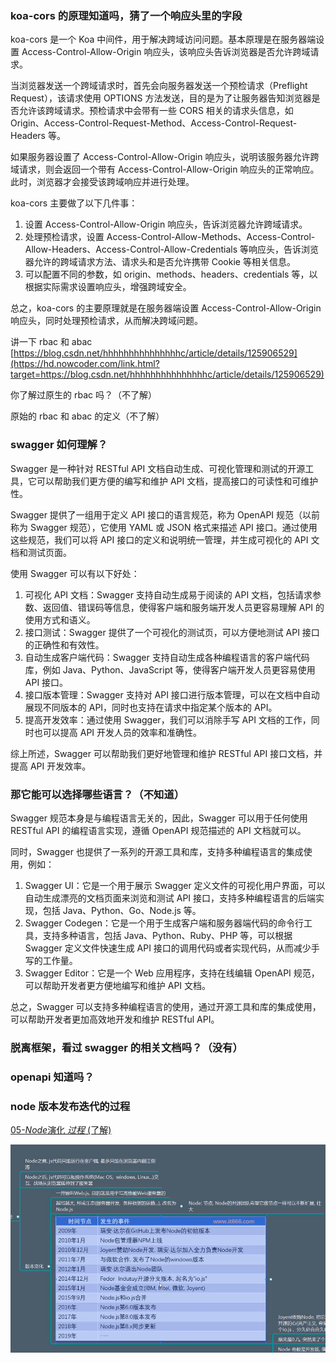 ### koa-cors 的原理知道吗，猜了一个响应头里的字段

koa-cors 是一个 Koa 中间件，用于解决跨域访问问题。基本原理是在服务器端设置 Access-Control-Allow-Origin 响应头，该响应头告诉浏览器是否允许跨域请求。

当浏览器发送一个跨域请求时，首先会向服务器发送一个预检请求（Preflight Request），该请求使用 OPTIONS 方法发送，目的是为了让服务器告知浏览器是否允许该跨域请求。预检请求中会带有一些 CORS 相关的请求头信息，如 Origin、Access-Control-Request-Method、Access-Control-Request-Headers 等。

如果服务器设置了 Access-Control-Allow-Origin 响应头，说明该服务器允许跨域请求，则会返回一个带有 Access-Control-Allow-Origin 响应头的正常响应。此时，浏览器才会接受该跨域响应并进行处理。

koa-cors 主要做了以下几件事：

1. 设置 Access-Control-Allow-Origin 响应头，告诉浏览器允许跨域请求。
2. 处理预检请求，设置 Access-Control-Allow-Methods、Access-Control-Allow-Headers、Access-Control-Allow-Credentials 等响应头，告诉浏览器允许的跨域请求方法、请求头和是否允许携带 Cookie 等相关信息。
3. 可以配置不同的参数，如 origin、methods、headers、credentials 等，以根据实际需求设置响应头，增强跨域安全。

总之，koa-cors 的主要原理就是在服务器端设置 Access-Control-Allow-Origin 响应头，同时处理预检请求，从而解决跨域问题。

讲一下 rbac 和 abac [https://blog.csdn.net/hhhhhhhhhhhhhhhc/article/details/125906529](https://hd.nowcoder.com/link.html?target=https://blog.csdn.net/hhhhhhhhhhhhhhhc/article/details/125906529)

你了解过原生的 rbac 吗？（不了解）

原始的 rbac 和 abac 的定义（不了解）

### swagger 如何理解？

Swagger 是一种针对 RESTful API 文档自动生成、可视化管理和测试的开源工具，它可以帮助我们更方便的编写和维护 API 文档，提高接口的可读性和可维护性。

Swagger 提供了一组用于定义 API 接口的语言规范，称为 OpenAPI 规范（以前称为 Swagger 规范），它使用 YAML 或 JSON 格式来描述 API 接口。通过使用这些规范，我们可以将 API 接口的定义和说明统一管理，并生成可视化的 API 文档和测试页面。

使用 Swagger 可以有以下好处：

1. 可视化 API 文档：Swagger 支持自动生成易于阅读的 API 文档，包括请求参数、返回值、错误码等信息，使得客户端和服务端开发人员更容易理解 API 的使用方式和语义。
2. 接口测试：Swagger 提供了一个可视化的测试页，可以方便地测试 API 接口的正确性和有效性。
3. 自动生成客户端代码：Swagger 支持自动生成各种编程语言的客户端代码库，例如 Java、Python、JavaScript 等，使得客户端开发人员更容易使用 API 接口。
4. 接口版本管理：Swagger 支持对 API 接口进行版本管理，可以在文档中自动展现不同版本的 API，同时也支持在请求中指定某个版本的 API。
5. 提高开发效率：通过使用 Swagger，我们可以消除手写 API 文档的工作，同时也可以提高 API 开发人员的效率和准确性。

综上所述，Swagger 可以帮助我们更好地管理和维护 RESTful API 接口文档，并提高 API 开发效率。

### 那它能可以选择哪些语言？（不知道）

Swagger 规范本身是与编程语言无关的，因此，Swagger 可以用于任何使用 RESTful API 的编程语言实现，遵循 OpenAPI 规范描述的 API 文档就可以。

同时，Swagger 也提供了一系列的开源工具和库，支持多种编程语言的集成使用，例如：

1. Swagger UI：它是一个用于展示 Swagger 定义文件的可视化用户界面，可以自动生成漂亮的文档页面来浏览和测试 API 接口，支持多种编程语言的后端实现，包括 Java、Python、Go、Node.js 等。
2. Swagger Codegen：它是一个用于生成客户端和服务器端代码的命令行工具，支持多种语言，包括 Java、Python、Ruby、PHP 等，可以根据 Swagger 定义文件快速生成 API 接口的调用代码或者实现代码，从而减少手写的工作量。
3. Swagger Editor：它是一个 Web 应用程序，支持在线编辑 OpenAPI 规范，可以帮助开发者更方便地编写和维护 API 文档。

总之，Swagger 可以支持多种编程语言的使用，通过开源工具和库的集成使用，可以帮助开发者更加高效地开发和维护 RESTful API。

### 脱离框架，看过 swagger 的相关文档吗？（没有）

### openapi 知道吗？

### node 版本发布迭代的过程

[05-*Node*演化 _过程_ (了解)](http://www.bilibili.com/video/BV1kV411k7FT?p=5)

![1687661009022](image/Node/1687661009022.png)
